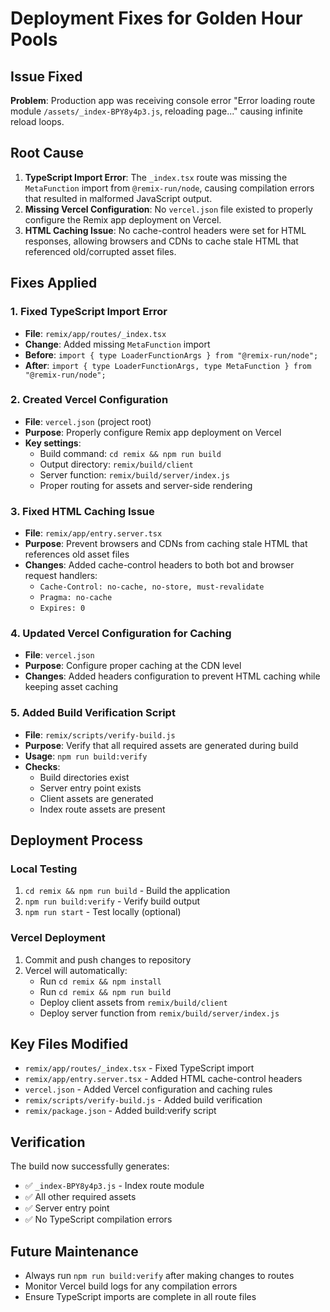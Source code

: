 # Deployment Fixes for Golden Hour Pools

## Issue Fixed

**Problem**: Production app was receiving console error "Error loading route module `/assets/_index-BPY8y4p3.js`, reloading page..." causing infinite reload loops.

## Root Cause

1. **TypeScript Import Error**: The `_index.tsx` route was missing the `MetaFunction` import from `@remix-run/node`, causing compilation errors that resulted in malformed JavaScript output.
2. **Missing Vercel Configuration**: No `vercel.json` file existed to properly configure the Remix app deployment on Vercel.
3. **HTML Caching Issue**: No cache-control headers were set for HTML responses, allowing browsers and CDNs to cache stale HTML that referenced old/corrupted asset files.

## Fixes Applied

### 1. Fixed TypeScript Import Error

- **File**: `remix/app/routes/_index.tsx`
- **Change**: Added missing `MetaFunction` import
- **Before**: `import { type LoaderFunctionArgs } from "@remix-run/node";`
- **After**: `import { type LoaderFunctionArgs, type MetaFunction } from "@remix-run/node";`

### 2. Created Vercel Configuration

- **File**: `vercel.json` (project root)
- **Purpose**: Properly configure Remix app deployment on Vercel
- **Key settings**:
  - Build command: `cd remix && npm run build`
  - Output directory: `remix/build/client`
  - Server function: `remix/build/server/index.js`
  - Proper routing for assets and server-side rendering

### 3. Fixed HTML Caching Issue

- **File**: `remix/app/entry.server.tsx`
- **Purpose**: Prevent browsers and CDNs from caching stale HTML that references old asset files
- **Changes**: Added cache-control headers to both bot and browser request handlers:
  - `Cache-Control: no-cache, no-store, must-revalidate`
  - `Pragma: no-cache`
  - `Expires: 0`

### 4. Updated Vercel Configuration for Caching

- **File**: `vercel.json`
- **Purpose**: Configure proper caching at the CDN level
- **Changes**: Added headers configuration to prevent HTML caching while keeping asset caching

### 5. Added Build Verification Script

- **File**: `remix/scripts/verify-build.js`
- **Purpose**: Verify that all required assets are generated during build
- **Usage**: `npm run build:verify`
- **Checks**:
  - Build directories exist
  - Server entry point exists
  - Client assets are generated
  - Index route assets are present

## Deployment Process

### Local Testing

1. `cd remix && npm run build` - Build the application
2. `npm run build:verify` - Verify build output
3. `npm run start` - Test locally (optional)

### Vercel Deployment

1. Commit and push changes to repository
2. Vercel will automatically:
   - Run `cd remix && npm install`
   - Run `cd remix && npm run build`
   - Deploy client assets from `remix/build/client`
   - Deploy server function from `remix/build/server/index.js`

## Key Files Modified

- `remix/app/routes/_index.tsx` - Fixed TypeScript import
- `remix/app/entry.server.tsx` - Added HTML cache-control headers
- `vercel.json` - Added Vercel configuration and caching rules
- `remix/scripts/verify-build.js` - Added build verification
- `remix/package.json` - Added build:verify script

## Verification

The build now successfully generates:

- ✅ `_index-BPY8y4p3.js` - Index route module
- ✅ All other required assets
- ✅ Server entry point
- ✅ No TypeScript compilation errors

## Future Maintenance

- Always run `npm run build:verify` after making changes to routes
- Monitor Vercel build logs for any compilation errors
- Ensure TypeScript imports are complete in all route files
